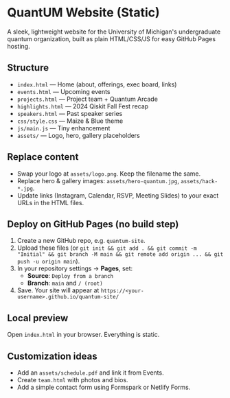 
# QuantUM Website (Static)

A sleek, lightweight website for the University of Michigan's undergraduate quantum organization, built as plain HTML/CSS/JS for easy GitHub Pages hosting.

## Structure
- `index.html` — Home (about, offerings, exec board, links)
- `events.html` — Upcoming events
- `projects.html` — Project team + Quantum Arcade
- `highlights.html` — 2024 Qiskit Fall Fest recap
- `speakers.html` — Past speaker series
- `css/style.css` — Maize & Blue theme
- `js/main.js` — Tiny enhancement
- `assets/` — Logo, hero, gallery placeholders

## Replace content
- Swap your logo at `assets/logo.png`. Keep the filename the same.
- Replace hero & gallery images: `assets/hero-quantum.jpg`, `assets/hack-*.jpg`.
- Update links (Instagram, Calendar, RSVP, Meeting Slides) to your exact URLs in the HTML files.

## Deploy on GitHub Pages (no build step)
1. Create a new GitHub repo, e.g. `quantum-site`.
2. Upload these files (or `git init && git add . && git commit -m "Initial" && git branch -M main && git remote add origin ... && git push -u origin main`).
3. In your repository settings → **Pages**, set:
   - **Source**: `Deploy from a branch`
   - **Branch**: `main` and `/ (root)`
4. Save. Your site will appear at `https://<your-username>.github.io/quantum-site/`

## Local preview
Open `index.html` in your browser. Everything is static.

## Customization ideas
- Add an `assets/schedule.pdf` and link it from Events.
- Create `team.html` with photos and bios.
- Add a simple contact form using Formspark or Netlify Forms.
